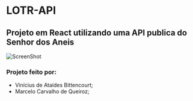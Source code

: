 # LOTR-API
## Projeto em React utilizando uma API publica do Senhor dos Aneis

![ScreenShot](https://raw.github.com/VinnyBittencourt/LOTR-API/master/lotr_api/src/assets/img01.png)

### Projeto feito por:
- Vinícius de Ataídes Bittencourt;
- Marcelo Carvalho de Queiroz;
